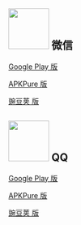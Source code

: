 <img src="http://pp.myapp.com/ma_icon/0/icon_10910_1695633831/256" width="80"></img> 微信
---

[Google Play 版](https://play.google.com/store/apps/details?id=com.tencent.mm)

[APKPure 版](https://apkpure.com/tw/wechat/com.tencent.mm/versions)

[豌豆荚 版](https://www.wandoujia.com/apps/596157/history)

<img src="http://pp.myapp.com/ma_icon/0/icon_6633_1695794917/256" width="80"></img> QQ
---

[Google Play 版](https://play.google.com/store/apps/details?id=com.tencent.mobileqq)

[APKPure 版](https://apkpure.com/tw/wechat/com.tencent.mobileqq/versions)

[豌豆荚 版]()


